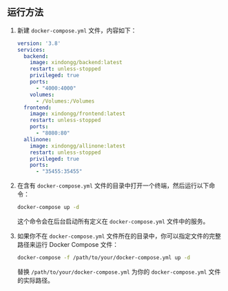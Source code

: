## 运行方法

1. 新建 `docker-compose.yml` 文件，内容如下：

    ```yaml
    version: '3.8'
    services:
      backend:
        image: xindongg/backend:latest
        restart: unless-stopped
        privileged: true
        ports:
          - "4000:4000"
        volumes:
          - /Volumes:/Volumes
      frontend:
        image: xindongg/frontend:latest
        restart: unless-stopped
        ports:
          - "8080:80"
      allinone:
        image: xindongg/allinone:latest
        restart: unless-stopped
        privileged: true
        ports:
          - "35455:35455"
    ```

2. 在含有 `docker-compose.yml` 文件的目录中打开一个终端，然后运行以下命令：

    ```bash
    docker-compose up -d
    ```

   这个命令会在后台启动所有定义在 `docker-compose.yml` 文件中的服务。


3. 如果你不在 `docker-compose.yml` 文件所在的目录中，你可以指定文件的完整路径来运行 Docker Compose 文件：

    ```bash
    docker-compose -f /path/to/your/docker-compose.yml up -d
    ```

   替换 `/path/to/your/docker-compose.yml` 为你的 `docker-compose.yml` 文件的实际路径。

